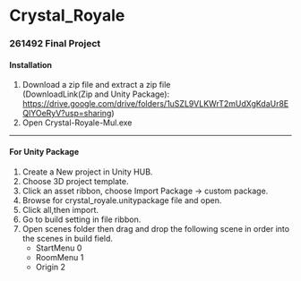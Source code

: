 # Crystal_Royale

### 261492 Final Project

#### Installation
1. Download a zip file and extract a zip file </br>(DownloadLink(Zip and Unity Package): https://drive.google.com/drive/folders/1uSZL9VLKWrT2mUdXgKdaUr8EQlYOeRyV?usp=sharing)
2. Open Crystal-Royale-Mul.exe

***

#### For Unity Package
1. Create a New project in Unity HUB.
2. Choose 3D project template.
3. Click an asset ribbon, choose Import Package -> custom package.
4. Browse for crystal_royale.unitypackage file and open.
5. Click all,then import.
6. Go to build setting in file ribbon.
7. Open scenes folder then drag and drop the following scene in order into the scenes in build field.
    * StartMenu 0
    * RoomMenu  1
    * Origin    2
